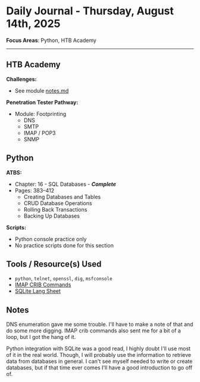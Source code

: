 # Daily Journal - Thursday, August 14th, 2025

**Focus Areas**: Python, HTB Academy

---

## HTB Academy

**Challenges:**

- See module [notes.md](../../HTB/Acadamey/Footprinting/notes.md)

**Penetration Tester Pathway:**

- Module: Footprinting
  - DNS
  - SMTP
  - IMAP / POP3
  - SNMP

## Python

**ATBS:**

- Chapter: 16 - SQL Databases - ***Complete***
- Pages: 383–412
  - Creating Databases and Tables
  - CRUD Database Operations
  - Rolling Back Transactions
  - Backing Up Databases

**Scripts:**

- Python console practice only
- No practice scripts done for this section

## Tools / Resource(s) Used

- `python`, `telnet`, `openssl`, `dig`, `msfconsole`
- [IMAP CRIB Commands](https://donsutherland.org/crib/imap)
- [SQLite Lang Sheet](https://www.sqlite.org/lang_expr.html)

## Notes

DNS enumeration gave me some trouble. I'll have to make a note of that and do some more digging. IMAP crib commands also sent me for a bit of a loop, but I got the hang of it.

Python integration with SQLite was a good read, I highly doubt I'll use most of it in the real world. Though, I will probably use the information to retrieve data from databases in general. I can't see myself needed to write or create databases, but if that time ever comes I'll have a good introduction to go off of.
